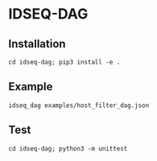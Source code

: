 # IDSEQ-DAG

## Installation

```
cd idseq-dag; pip3 install -e .
```

## Example

```
idseq_dag examples/host_filter_dag.json

```

## Test

```
cd idseq-dag; python3 -m unittest

```





